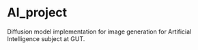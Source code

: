 # AI_project
Diffusion model implementation for image generation for Artificial Intelligence subject at GUT.
